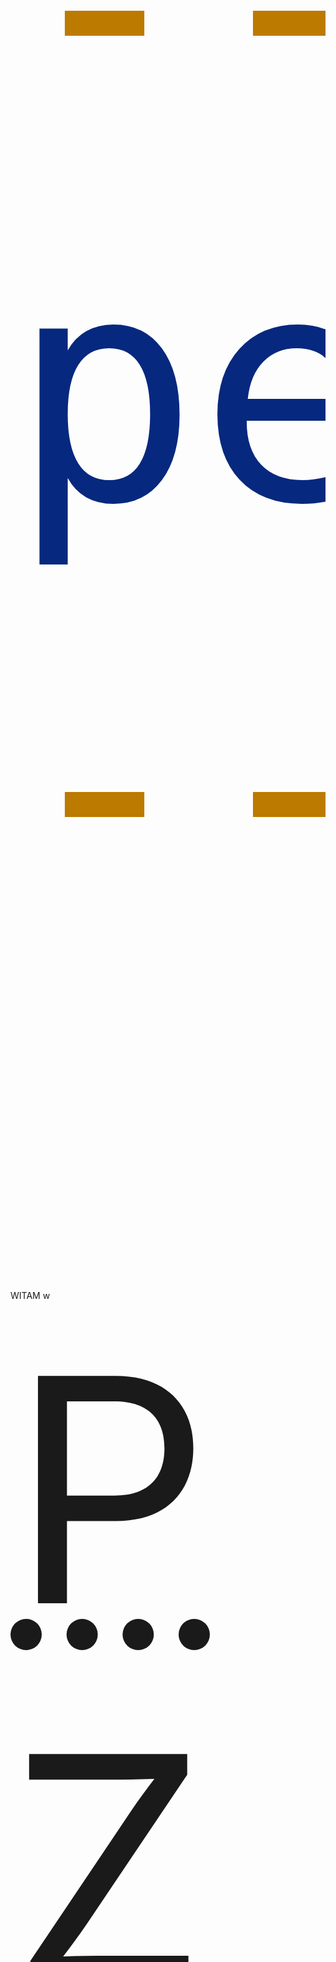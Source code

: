 ```yaml
---
permalink: /404.html
---
```

<HTML>
<HEAD>
<TITLE>m-konkursy.pl
</TITLE>
<STYLE>
 *{font-size:500px}
</STYLE>
WITAM w 
<acronym title="Państwowy Zakład Ubezpieczeñ">PZU</acronym>
</HEAD>
